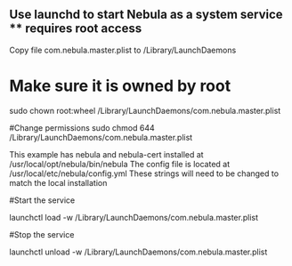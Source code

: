 ## Use launchd to start Nebula as a system service ** requires root access

Copy file com.nebula.master.plist to /Library/LaunchDaemons

# Make sure it is owned by root
sudo chown root:wheel /Library/LaunchDaemons/com.nebula.master.plist

#Change permissions
sudo chmod 644 /Library/LaunchDaemons/com.nebula.master.plist

This example has nebula and nebula-cert installed at /usr/local/opt/nebula/bin/nebula
The config file is located at /usr/local/etc/nebula/config.yml
These strings will need to be changed to match the local installation

#Start the service

launchctl load -w /Library/LaunchDaemons/com.nebula.master.plist

#Stop the service

launchctl unload -w /Library/LaunchDaemons/com.nebula.master.plist

